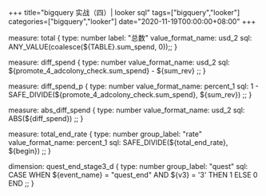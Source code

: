 +++
title="bigquery 实战（四）| looker sql"
tags=["bigquery","looker"]
categories=["bigquery","looker"]
date="2020-11-19T00:00:00+08:00"
+++

  measure: total {
    type: number
    label: "总数"
    value_format_name: usd_2
    sql: ANY_VALUE(coalesce(${TABLE}.sum_spend, 0));;
  }


  measure: diff_spend {
    type: number
    value_format_name: usd_2
    sql: ${promote_4_adcolony_check.sum_spend} - ${sum_rev} ;;
  }

  measure: diff_spend_p {
    type: number
    value_format_name: percent_1
    sql: 1 - SAFE_DIVIDE(${promote_4_adcolony_check.sum_spend}, ${sum_rev}) ;;
  }

  measure: abs_diff_spend {
    type: number
    value_format_name: usd_2
    sql: ABS(${diff_spend}) ;;
  }

  measure: total_end_rate {
    type: number
    group_label: "rate"
    value_format_name: percent_1
    sql: SAFE_DIVIDE(${total_end_rate}, ${begin})  ;;
  }

  dimension: quest_end_stage3_d {
    type: number
    group_label: "quest"
    sql: CASE WHEN ${event_name} = "quest_end" AND ${v3} = '3' THEN 1 ELSE 0 END ;;
  }